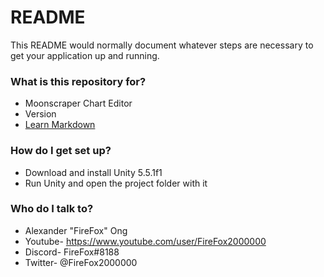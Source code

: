 # README #

This README would normally document whatever steps are necessary to get your application up and running.

### What is this repository for? ###

* Moonscraper Chart Editor
* Version
* [Learn Markdown](https://bitbucket.org/tutorials/markdowndemo)

### How do I get set up? ###

* Download and install Unity 5.5.1f1
* Run Unity and open the project folder with it

### Who do I talk to? ###

* Alexander "FireFox" Ong
* Youtube- https://www.youtube.com/user/FireFox2000000
* Discord- FireFox#8188
* Twitter- @FireFox2000000